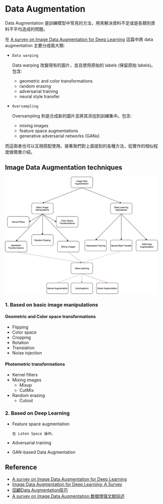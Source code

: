 # Data Augmentation

Data Augmentation 是訓練模型中常見的方法，用來解決資料不足或是各類別資料不平均造成的問題。

在 [A survey on Image Data Augmentation for Deep Learning](https://journalofbigdata.springeropen.com/articles/10.1186/s40537-019-0197-0#Sec28) 這篇中將 data augmentation 主要分成兩大類:

- `Data warping`

    Data warping 改變現有的圖片，並且使用原始的 labels (保留原始 labels)。包含:

    - geometric and color transformations
    - random erasing
    - adversarial training
    - neural style transfer

- `Oversampling`

    Oversampling 則是合成新的圖片並將其添加到訓練集中。包含:
    - mixing images
    - feature space augmentations
    - generative adversarial networks (GANs)

而這兩者也可以互相搭配使用。接著我們對上面提到的各種方法，從實作的相似程度做簡單介紹。

## Image Data Augmentation techniques

![](images/data_augmentation.webp)

### 1. Based on basic image manipulations

#### Geometric and Color space transformations

- Flipping
- Color space
- Cropping
- Rotation
- Translation
- Noise injection

#### Photometric transformations

- Kernel filters
- Mixing images
  - Mixup
  - CutMix
- Random erasing
  - Cutout

### 2. Based on Deep Learning

- Feature space augmentation

    ```
    在 Laten Space 操作。
    ```

- Adversarial training
- GAN-based Data Augmentation

## Reference

- [A survey on Image Data Augmentation for Deep Learning](https://journalofbigdata.springeropen.com/articles/10.1186/s40537-019-0197-0#Sec28)
- [Image Data Augmentation for Deep Learning: A Survey](https://arxiv.org/abs/2204.08610)
- [回顧Data Augmentation技巧](https://medium.com/learn-with-machine/paper-reading-a-survey-on-image-data-augmentation-for-deep-learning-b75bf3b3a688)
- [A survey on Image Data Augmentation 数据增强文献综述](https://zhuanlan.zhihu.com/p/76044027)
